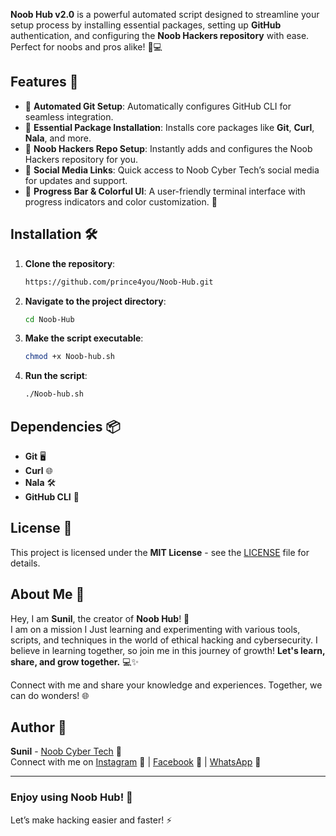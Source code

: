 
**Noob Hub v2.0** is a powerful automated script designed to streamline your setup process by installing essential packages, setting up **GitHub** authentication, and configuring the **Noob Hackers repository** with ease. Perfect for noobs and pros alike! 🔧💻

## Features 🌟
- 🔹 **Automated Git Setup**: Automatically configures GitHub CLI for seamless integration.
- 🔹 **Essential Package Installation**: Installs core packages like **Git**, **Curl**, **Nala**, and more.
- 🔹 **Noob Hackers Repo Setup**: Instantly adds and configures the Noob Hackers repository for you. 
- 🔹 **Social Media Links**: Quick access to Noob Cyber Tech’s social media for updates and support.
- 🔹 **Progress Bar & Colorful UI**: A user-friendly terminal interface with progress indicators and color customization. 🎨

## Installation 🛠️

1. **Clone the repository**:

    ```bash
    https://github.com/prince4you/Noob-Hub.git
    ```

2. **Navigate to the project directory**:

    ```bash
    cd Noob-Hub
    ```

3. **Make the script executable**:

    ```bash
    chmod +x Noob-hub.sh
    ```

4. **Run the script**:

    ```bash
    ./Noob-hub.sh
    ```

## Dependencies 📦
- **Git** 🖥️
- **Curl** 🌐
- **Nala** 🛠️
- **GitHub CLI** 🔑

## License 📜
This project is licensed under the **MIT License** - see the [LICENSE](LICENSE) file for details.

## About Me 📝

Hey, I am **Sunil**, the creator of **Noob Hub**! 🚀  
I am on a mission I Just learning and experimenting with various tools, scripts, and techniques in the world of ethical hacking and cybersecurity. I believe in learning together, so join me in this journey of growth! **Let's learn, share, and grow together.** 💻✨

Connect with me and share your knowledge and experiences. Together, we can do wonders! 🌐

## Author 📝
**Sunil** - [Noob Cyber Tech](https://youtube.com/@noobcybertech2024) 🎥  
Connect with me on [Instagram](https://instagram.com/annon_4you) 📸 | [Facebook](https://www.facebook.com/share/1HrTAb9GoH/) 💬 | [WhatsApp](https://chat.whatsapp.com/DQHA1MZ46RYGlyIIOPZR2T) 📲

---

### Enjoy using Noob Hub! 🚀  
Let’s make hacking easier and faster! ⚡
